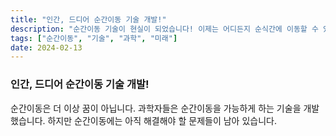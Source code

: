 ```yaml
---
title: "인간, 드디어 순간이동 기술 개발!"
description: "순간이동 기술이 현실이 되었습니다! 이제는 어디든지 순식간에 이동할 수 있습니다."
tags: ["순간이동", "기술", "과학", "미래"]
date: 2024-02-13
---
```


### 인간, 드디어 순간이동 기술 개발!

순간이동은 더 이상 꿈이 아닙니다.
과학자들은 순간이동을 가능하게 하는 기술을 개발했습니다.
하지만 순간이동에는 아직 해결해야 할 문제들이 남아 있습니다.
